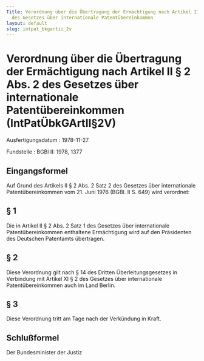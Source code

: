```yaml
---
Title: Verordnung über die Übertragung der Ermächtigung nach Artikel II § 2 Abs. 2
  des Gesetzes über internationale Patentübereinkommen
layout: default
slug: intpat_bkgartii_2v
---
```


# Verordnung über die Übertragung der Ermächtigung nach Artikel II § 2 Abs. 2 des Gesetzes über internationale Patentübereinkommen (IntPatÜbkGArtII§2V)

Ausfertigungsdatum
:   1978-11-27

Fundstelle
:   BGBl II: 1978, 1377



## Eingangsformel

Auf Grund des Artikels II § 2 Abs. 2 Satz 2 des Gesetzes über
internationale Patentübereinkommen vom 21. Juni 1976 (BGBl. II S. 649)
wird verordnet:


## § 1

Die in Artikel II § 2 Abs. 2 Satz 1 des Gesetzes über internationale
Patentübereinkommen enthaltene Ermächtigung wird auf den Präsidenten
des Deutschen Patentamts übertragen.


## § 2

Diese Verordnung gilt nach § 14 des Dritten Überleitungsgesetzes in
Verbindung mit Artikel XI § 2 des Gesetzes über internationale
Patentübereinkommen auch im Land Berlin.


## § 3

Diese Verordnung tritt am Tage nach der Verkündung in Kraft.


## Schlußformel

Der Bundesminister der Justiz


